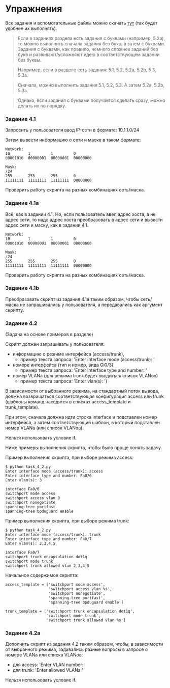 # Упражнения

Все задания и вспомогательные файлы можно скачать [тут](https://github.com/natenka/PyNEng/blob/master/exercises.zip) (так будет удобнее их выполнять).

> Если в заданиях раздела есть задания с буквами (например, 5.2a), то можно выполнить сначала задания без букв, а затем с буквами. Задания с буквами, как правило, немного сложнее заданий без букв и развивают/усложняют идею в соответствующем задании без буквы.

> Например, если в разделе есть задания: 5.1, 5.2, 5.2a, 5.2b, 5.3, 5.3a.

> Сначала, можно выполнить задания 5.1, 5.2, 5.3. А затем 5.2a, 5.2b, 5.3a.

> Однако, если задания с буквами получается сделать сразу, можно делать их по порядку.

### Задание 4.1

Запросить у пользователя ввод IP-сети в формате: 10.1.1.0/24

Затем вывести информацию о сети и маске в таком формате:

```
Network:
10        1         1         0
00001010  00000001  00000001  00000000

Mask:
/24
255       255       255       0
11111111  11111111  11111111  00000000
```

Проверить работу скрипта на разных комбинациях сеть/маска.


### Задание 4.1a

Всё, как в задании 4.1. Но, если пользователь ввел адрес хоста, а не адрес сети, то надо адрес хоста преобразовать в адрес сети и вывести адрес сети и маску, как в задании 4.1.

```
Network:
10        1         1         0
00001010  00000001  00000001  00000000

Mask:
/24
255       255       255       0
11111111  11111111  11111111  00000000
```

Проверить работу скрипта на разных комбинациях сеть/маска.


### Задание 4.1b

Преобразовать скрипт из задания 4.1a таким образом, чтобы сеть/маска не запрашивались у пользователя,
а передавались как аргумент скрипту. 


### Задание 4.2

(Задача на основе примеров в разделе)

Скрипт должен запрашивать у пользователя:
* информацию о режиме интерфейса (access/trunk),
  * пример текста запроса: 'Enter interface mode (access/trunk): '
* номере интерфейса (тип и номер, вида Gi0/3)
  * пример текста запроса: 'Enter interface type and number: '
* номер VLANа (для режима trunk будет вводиться список VLANов)
  * пример текста запроса: 'Enter vlan(s): ')

В зависимости от выбранного режима, на стандартный поток вывода,
должна возвращаться соответствующая конфигурация access или trunk
(шаблоны команд находятся в списках access_template и trunk_template).

При этом, сначала должна идти строка interface и подставлен номер интерфейса,
а затем соответствующий шаблон, в который подставлен номер VLANа (или список VLANов).

Нельзя использовать условие if.

Ниже примеры выполнения скрипта, чтобы было проще понять задачу.

Пример выполнения скрипта, при выборе режима access:
```
$ python task_4_2.py
Enter interface mode (access/trunk): access
Enter interface type and number: Fa0/6
Enter vlan(s): 3

interface Fa0/6
switchport mode access
switchport access vlan 3
switchport nonegotiate
spanning-tree portfast
spanning-tree bpduguard enable
```

Пример выполнения скрипта, при выборе режима trunk:
```
$ python task_4_2.py
Enter interface mode (access/trunk): trunk
Enter interface type and number: Fa0/7
Enter vlan(s): 2,3,4,5

interface Fa0/7
switchport trunk encapsulation dot1q
switchport mode trunk
switchport trunk allowed vlan 2,3,4,5
```

Начальное содержимое скрипта:
```
access_template = ['switchport mode access',
                   'switchport access vlan %s',
                   'switchport nonegotiate',
                   'spanning-tree portfast',
                   'spanning-tree bpduguard enable']

trunk_template = ['switchport trunk encapsulation dot1q',
                  'switchport mode trunk',
                  'switchport trunk allowed vlan %s']

```


### Задание 4.2a

Дополнить скрипт из задания 4.2 таким образом, чтобы, в зависимости от выбранного режима,
задавались разные вопросы в запросе о номере VLANа или списка VLANов:
* для access: 'Enter VLAN number:'
* для trunk: 'Enter allowed VLANs:'

Нельзя использовать условие if.


